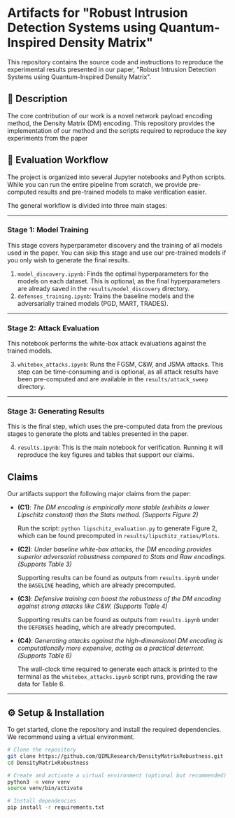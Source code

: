 # Artifacts for "Robust Intrusion Detection Systems using Quantum-Inspired Density Matrix"

This repository contains the source code and instructions to reproduce the experimental results presented in our paper, "Robust Intrusion Detection Systems using Quantum-Inspired Density Matrix".

## 📝 Description

The core contribution of our work is a novel network payload encoding method, the Density Matrix (DM) encoding. This repository provides the implementation of our method and the scripts required to reproduce the key experiments from the paper

## 🚀 Evaluation Workflow

The project is organized into several Jupyter notebooks and Python scripts. While you can run the entire pipeline from scratch, we provide pre-computed results and pre-trained models to make verification easier.

The general workflow is divided into three main stages:

---

### **Stage 1: Model Training**

This stage covers hyperparameter discovery and the training of all models used in the paper. You can skip this stage and use our pre-trained models if you only wish to generate the final results.

1. `model_discovery.ipynb`: Finds the optimal hyperparameters for the models on each dataset. This is optional, as the final hyperparameters are already saved in the `results/model_discovery` directory.
2. `defenses_training.ipynb`: Trains the baseline models and the adversarially trained models (PGD, MART, TRADES).

---

### **Stage 2: Attack Evaluation**

This notebook performs the white-box attack evaluations against the trained models.

3. `whitebox_attacks.ipynb`: Runs the FGSM, C&W, and JSMA attacks. This step can be time-consuming and is optional, as all attack results have been pre-computed and are available in the `results/attack_sweep` directory.

---

### **Stage 3: Generating Results**

This is the final step, which uses the pre-computed data from the previous stages to generate the plots and tables presented in the paper.

4. `results.ipynb`: This is the main notebook for verification. Running it will reproduce the key figures and tables that support our claims.

## Claims

Our artifacts support the following major claims from the paper:

* <b>(C1)</b>: <i>The DM encoding is empirically more stable (exhibits a lower Lipschitz constant) than the Stats method. (Supports Figure 2)</i>

   Run the script: `python lipschitz_evaluation.py` to generate Figure 2, which can be found precomputed in `results/lipschitz_ratios/Plots`.

* <b>(C2)</b>: <i>Under baseline white-box attacks, the DM encoding provides superior adversarial robustness compared to Stats and Raw encodings. (Supports Table 3)</i>

    Supporting results can be found as outputs from `results.ipynb` under the `BASELINE` heading, which are already precomputed. 

* <b>(C3)</b>: <i>Defensive training can boost the robustness of the DM encoding against strong attacks like C&W. (Supports Table 4)</i>

    Supporting results can be found as outputs from `results.ipynb` under the `DEFENSES` heading, which are already precomputed. 

* <b>(C4)</b>: <i>Generating attacks against the high-dimensional DM encoding is computationally more expensive, acting as a practical deterrent. (Supports Table 6)</i>

    The wall-clock time required to generate each attack is printed to the terminal as the `whitebox_attacks.ipynb` script runs, providing the raw data for Table 6.


---

## ⚙️ Setup & Installation

To get started, clone the repository and install the required dependencies. We recommend using a virtual environment.

```bash
# Clone the repository
git clone https://github.com/QIMLResearch/DensityMatrixRobustness.git
cd DensityMatrixRobustness

# Create and activate a virtual environment (optional but recommended)
python3 -m venv venv
source venv/bin/activate

# Install dependencies
pip install -r requirements.txt